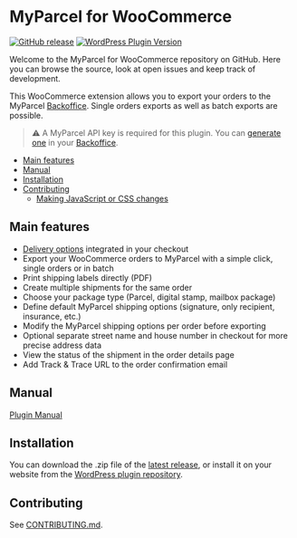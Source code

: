 # MyParcel for WooCommerce

[![GitHub release](https://img.shields.io/github/v/release/myparcelnl/woocommerce?logo=github)](https://github.com/myparcelnl/woocommerce/releases/latest)
[![WordPress Plugin Version](https://img.shields.io/wordpress/plugin/v/woocommerce-myparcel?logo=wordpress)](https://wordpress.org/plugins/woocommerce-myparcel/)

Welcome to the MyParcel for WooCommerce repository on GitHub. Here you can browse the source, look at open issues and keep track of development.

This WooCommerce extension allows you to export your orders to the MyParcel [Backoffice]. Single orders exports as well as batch exports are possible.

> :warning: A MyParcel API key is required for this plugin. You can [generate one] in your [Backoffice].

- [Main features](#main-features)
- [Manual](#manual)
- [Installation](#installation)
- [Contributing](#contributing)
  - [Making JavaScript or CSS changes](#making-javascript-or-css-changes)

## Main features

- [Delivery options] integrated in your checkout
- Export your WooCommerce orders to MyParcel with a simple click, single orders or in batch
- Print shipping labels directly (PDF)
- Create multiple shipments for the same order
- Choose your package type (Parcel, digital stamp, mailbox package)
- Define default MyParcel shipping options (signature, only recipient, insurance, etc.)
- Modify the MyParcel shipping options per order before exporting
- Optional separate street name and house number in checkout for more precise address data
- View the status of the shipment in the order details page
- Add Track & Trace URL to the order confirmation email

## Manual

[Plugin Manual]

## Installation

You can download the .zip file of the [latest release], or install it on your website from the [WordPress plugin repository].

## Contributing

See [CONTRIBUTING.md](./CONTRIBUTING.md).

[Backoffice]: https://backoffice.myparcel.nl/
[Delivery options]: https://github.com/myparcelnl/delivery-options
[Node 16]: https://nodejs.org/en/
[Plugin manual]: https://developer.myparcel.nl/nl/documentatie/10.woocommerce.html
[WordPress plugin repository]: https://wordpress.org/plugins/woocommerce-myparcel/
[Yarn]: https://classic.yarnpkg.com/en/docs/install
[generate one]: https://myparcelnl.github.io/woocommerce/#2_A
[latest release]: https://github.com/myparcelnl/woocommerce/releases/latest
